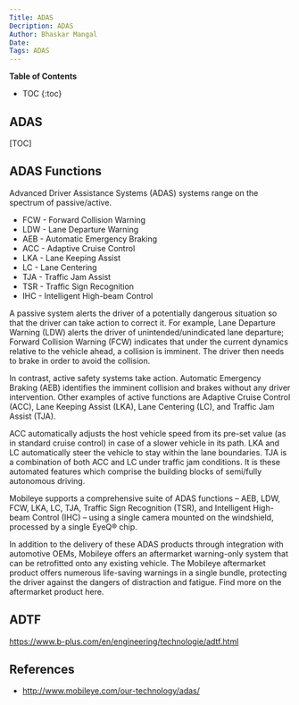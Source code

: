 ```yaml
---
Title: ADAS
Decription: ADAS
Author: Bhaskar Mangal
Date: 
Tags: ADAS
---
```


**Table of Contents**
* TOC
{:toc}


## ADAS

[TOC]


## ADAS Functions
Advanced Driver Assistance Systems (ADAS) systems range on the spectrum of passive/active.

* FCW - Forward Collision Warning
* LDW - Lane Departure Warning
* AEB - Automatic Emergency Braking
* ACC - Adaptive Cruise Control
* LKA - Lane Keeping Assist
* LC - Lane Centering
* TJA - Traffic Jam Assist
* TSR - Traffic Sign Recognition
* IHC - Intelligent High-beam Control

A passive system alerts the driver of a potentially dangerous situation so that the driver can take action to correct it. For example, Lane Departure Warning (LDW) alerts the driver of unintended/unindicated lane departure; Forward Collision Warning (FCW) indicates that under the current dynamics relative to the vehicle ahead, a collision is imminent. The driver then needs to brake in order to avoid the collision.

In contrast, active safety systems take action. Automatic Emergency Braking (AEB) identifies the imminent collision and brakes without any driver intervention. Other examples of active functions are Adaptive Cruise Control (ACC), Lane Keeping Assist (LKA), Lane Centering (LC), and Traffic Jam Assist (TJA).

ACC automatically adjusts the host vehicle speed from its pre-set value (as in standard cruise control) in case of a slower vehicle in its path. LKA and LC automatically steer the vehicle to stay within the lane boundaries. TJA is a combination of both ACC and LC under traffic jam conditions. It is these automated features which comprise the building blocks of semi/fully autonomous driving.

Mobileye supports a comprehensive suite of ADAS functions – AEB, LDW, FCW, LKA, LC, TJA, Traffic Sign Recognition (TSR), and Intelligent High-beam Control (IHC) – using a single camera mounted on the windshield, processed by a single EyeQ® chip.

In addition to the delivery of these ADAS products through integration with automotive OEMs, Mobileye offers an aftermarket warning-only system that can be retrofitted onto any existing vehicle. The Mobileye aftermarket product offers numerous life-saving warnings in a single bundle, protecting the driver against the dangers of distraction and fatigue. Find more on the aftermarket product here.




## ADTF
https://www.b-plus.com/en/engineering/technologie/adtf.html

## References
* http://www.mobileye.com/our-technology/adas/
